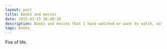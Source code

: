 ```yaml
---
layout: post
title: Books and movies
date: 2015-03-15 16:40:16
description: Books and movies that I have watched or want to watch, with occasionally some reviews.
tags: books
---
```


Fire of life.
